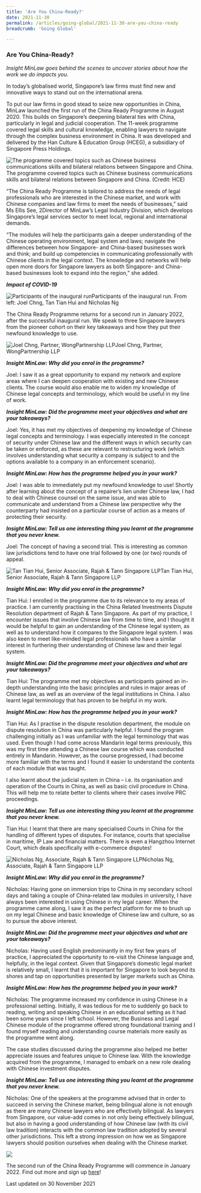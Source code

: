 ```yaml
---
title: 'Are You China-Ready?'
date: 2021-11-30
permalink: /articles/going-global/2021-11-30-are-you-china-ready
breadcrumb: 'Going Global'

---
```



### **Are You China-Ready?**

<i>Insight MinLaw goes behind the scenes to uncover stories about how the work we do impacts you.</i>
<br>

In today’s globalised world, Singapore’s law firms must find new and innovative ways to stand out on the international arena. 

To put our law firms in good stead to seize new opportunities in China, MinLaw launched the first run of the China Ready Programme in August 2020. This builds on Singapore’s deepening bilateral ties with China, particularly in legal and judicial cooperation. The 11-week programme covered legal skills and cultural knowledge, enabling lawyers to navigate through the complex business environment in China. It was developed and delivered by the Han Culture & Education Group (HCEG), a subsidiary of Singapore Press Holdings.

<div class="image">
  <img src="/images/CRP1.jpg" title="The programme covered topics such as Chinese business communications skills and bilateral relations between Singapore and China" alt="The programme covered topics such as Chinese business communications skills and bilateral relations between Singapore and China.">The programme covered topics such as Chinese business communications skills and bilateral relations between Singapore and China. (Credit: HCE)
</div>

“The China Ready Programme is tailored to address the needs of legal professionals who are interested in the Chinese market, and work with Chinese companies and law firms to meet the needs of businesses,” said Ms Ellis See, 2Director of MinLaw’s Legal Industry Division, which develops Singapore’s legal services sector to meet local, regional and international demands. 

“The modules will help the participants gain a deeper understanding of the Chinese operating environment, legal system and laws; navigate the differences between how Singapore- and China-based businesses work and think; and build up competencies in communicating professionally with Chinese clients in the legal context. The knowledge and networks will help open more doors for Singapore lawyers as both Singapore- and China-based businesses look to expand into the region,” she added.

<b><i>Impact of COVID-19</i></b>

<div class="image">
  <img src="/images/CRP2.jpg" title="Participants of the inaugural run" alt="Participants of the inaugural run">Participants of the inaugural run. From left: Joel Chng, Tan Tian Hui and Nicholas Ng
</div>

The China Ready Programme returns for a second run in January 2022, after the successful inaugural run. We speak to three Singapore lawyers from the pioneer cohort on their key takeaways and how they put their newfound knowledge to use.

<div class="image">
  <img src="/images/CRP3.jpg" title="Joel Chng, Partner, WongPartnership LLP" alt="Joel Chng, Partner, WongPartnership LLP">Joel Chng, Partner, WongPartnership LLP
</div>

<b><i>Insight MinLaw: Why did you enrol in the programme?</i></b>

Joel: I saw it as a great opportunity to expand my network and explore areas where I can deepen cooperation with existing and new Chinese clients. The course would also enable me to widen my knowledge of Chinese legal concepts and terminology, which would be useful in my line of work.

<b><i>Insight MinLaw: Did the programme meet your objectives and what are your takeaways?</i></b>

Joel: Yes, it has met my objectives of deepening my knowledge of Chinese legal concepts and terminology. I was especially interested in the concept of security under Chinese law and the different ways in which security can be taken or enforced, as these are relevant to restructuring work (which involves understanding what security a company is subject to and the options available to a company in an enforcement scenario). 

<b><i>Insight MinLaw: How has the programme helped you in your work?</i></b>

Joel: I was able to immediately put my newfound knowledge to use! Shortly after learning about the concept of a repairer’s lien under Chinese law, I had to deal with Chinese counsel on the same issue, and was able to communicate and understand from a Chinese law perspective why the counterparty had insisted on a particular course of action as a means of protecting their security. 

<b><i>Insight MinLaw: Tell us one interesting thing you learnt at the programme that you never knew.</i></b>

Joel: The concept of having a second trial. This is interesting as common law jurisdictions tend to have one trial followed by one (or two) rounds of appeal. 

<div class="image">
  <img src="/images/CRP4.jpg" title="Tan Tian Hui, Senior Associate, Rajah & Tann Singapore LLP" alt="Tan Tian Hui, Senior Associate, Rajah & Tann Singapore LLP">Tan Tian Hui, Senior Associate, Rajah & Tann Singapore LLP
</div>

<b><i>Insight MinLaw: Why did you enrol in the programme?</i></b>

Tian Hui: I enrolled in the programme due to its relevance to my areas of practice. I am currently practising in the China Related Investments Dispute Resolution department of Rajah & Tann Singapore. As part of my practice, I encounter issues that involve Chinese law from time to time, and I thought it would be helpful to gain an understanding of the Chinese legal system, as well as to understand how it compares to the Singapore legal system. I was also keen to meet like-minded legal professionals who have a similar interest in furthering their understanding of Chinese law and their legal system. 

<b><i>Insight MinLaw: Did the programme meet your objectives and what are your takeaways?</i></b>

Tian Hui: The programme met my objectives as participants gained an in-depth understanding into the basic principles and rules in major areas of Chinese law, as well as an overview of the legal institutions in China. I also learnt legal terminology that has proven to be helpful in my work. 

<b><i>Insight MinLaw: How has the programme helped you in your work?</i></b>

Tian Hui: As I practise in the dispute resolution department, the module on dispute resolution in China was particularly helpful. I found the program challenging initially as I was unfamiliar with the legal terminology that was used. Even though I had come across Mandarin legal terms previously, this was my first time attending a Chinese law course which was conducted entirely in Mandarin. However, as the course progressed, I had become more familiar with the terms and I found it easier to understand the contents of each module that was taught. 

I also learnt about the judicial system in China – i.e. its organisation and operation of the Courts in China, as well as basic civil procedure in China. This will help me to relate better to clients where their cases involve PRC proceedings. 

<b><i>Insight MinLaw: Tell us one interesting thing you learnt at the programme that you never knew.</i></b>

Tian Hui: I learnt that there are many specialised Courts in China for the handling of different types of disputes. For instance, courts that specialise in maritime, IP Law and financial matters. There is even a Hangzhou Internet Court, which deals specifically with e-commerce disputes!

<div class="image">
  <img src="/images/CRP5.jpg" title="Nicholas Ng, Associate, Rajah & Tann Singapore LLP" alt="Nicholas Ng, Associate, Rajah & Tann Singapore LLP">Nicholas Ng, Associate, Rajah & Tann Singapore LLP
</div>

<b><i>Insight MinLaw: Why did you enrol in the programme?</i></b>

Nicholas: Having gone on immersion trips to China in my secondary school days and taking a couple of China-related law modules in university, I have always been interested in using Chinese in my legal career. When the programme came along, I saw it as the perfect platform for me to brush up on my legal Chinese and basic knowledge of Chinese law and culture, so as to pursue the above interest. 

<b><i>Insight MinLaw: Did the programme meet your objectives and what are your takeaways?</i></b>

Nicholas: Having used English predominantly in my first few years of practice, I appreciated the opportunity to re-visit the Chinese language and, helpfully, in the legal context. Given that Singapore’s domestic legal market is relatively small, I learnt that it is important for Singapore to look beyond its shores and tap on opportunities presented by larger markets such as China. 

<b><i>Insight MinLaw: How has the programme helped you in your work?</i></b>

Nicholas: The programme increased my confidence in using Chinese in a professional setting. Initially, it was tedious for me to suddenly go back to reading, writing and speaking Chinese in an educational setting as it had been some years since I left school. However, the Business and Legal Chinese module of the programme offered strong foundational training and I found myself reading and understanding course materials more easily as the programme went along. 

The case studies discussed during the programme also helped me better appreciate issues and features unique to Chinese law. With the knowledge acquired from the programme, I managed to embark on a new role dealing with Chinese investment disputes. 

<b><i>Insight MinLaw: Tell us one interesting thing you learnt at the programme that you never knew.</i></b>

Nicholas: One of the speakers at the programme advised that in order to succeed in serving the Chinese market, being bilingual alone is not enough as there are many Chinese lawyers who are effectively bilingual. As lawyers from Singapore, our value-add comes in not only being effectively bilingual, but also in having a good understanding of how Chinese law (with its civil law tradition) interacts with the common law tradition adopted by several other jurisdictions. This left a strong impression on how we as Singapore lawyers should position ourselves when dealing with the Chinese market.

<div class="image">
  <img src="/images/CRP6.jpg">
</div>

The second run of the China Ready Programme will commence in January 2022. Find out more and sign up <a href="https://hce-learning.com/china-ready-programme/" target="new">here</a>!

Last updated on 30 November 2021
